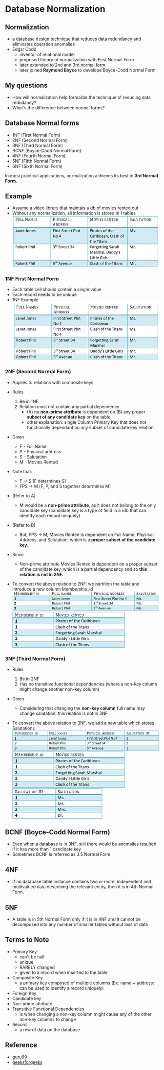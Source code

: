 # Database Normalization

## Normalization
- a database design technique that reduces data redundancy and eliminates operation anomalies
- Edgar Codd
  - inventor of relational model
  - proposed theory of normalization with First Normal Form
  - later extended to 2nd and 3rd normal form
  - later joined **Raymond Boyce** to develope Boyce-Codd Normal Form

## My questions
- How will normalization help formalize the technique of reducing data redudancy?
- What's the difference between normal forms?

## Database Normal forms
- 1NF (First Normal Form)
- 2NF (Second Normal Form)
- 3NF (Third Normal Form)
- BCNF (Boyce-Codd Normal Form)
- 4NF (Fourth Normal Form)
- 5NF (Fifth Normal Form)
- 6NF (Sixth Normal Form)

In most practical applications, normalization achieves its best in **3rd Normal Form.**

## Example
- Assume a video library that maintais a db of movies rented out
- Without any normalization, all information is stored in 1 tables
![Table1](./database-normalization-pics/NormalizationTable1.png)

### 1NF First Normal Form
- Each table cell should contain a single value
- Each record needs to be unique
- 1NF Example
![1NF](./database-normalization-pics/1NF.png)

### 2NF (Second Normal Form)
- Applies to relations with composite keys
- Rules
  1. Be in 1NF
  2. Relation must not contain any partial dependency
      - (A) no **non-prime attribute** is dependent on (B) any proper **subset of any candidate key** on the table
      - other explanation: single Column Primary Key that does not functionally dependant on any subset of candidate key relation

- Given
    - F - Full Name
    - P - Physical address
    - S - Salutation
    - M - Movies Rented
- Note that:
  - F -> S [F determines S]
  - FPS -> M [F, P, and S together determines M]
- (Refer to A)
  - M would be a **non-prime attribute**, as it does not belong to the only candidate key (candidate key is a type of field in a rdb that can identify each record uniquely)
- (Refer to B)
  - But, FPS -> M, Movies Rented is dependent on Full Name, Physical Address, and Salutation, which is a **proper subset of the candidate key**.
- Since
  - Non-prime attribute Movies Rented is dependent on a proper subset of the candidate key, which is a partial dependency and so **this relation is not in 2NF.**

- To convert the above relation to 2NF, we partition the table and introduce a new column Membership_id
![2NF](./database-normalization-pics/2NF-table1.png)
![2NF-2](./database-normalization-pics/2NF-table2.png)

### 3NF (Third Normal Form)
- Rules
  1. Be in 2NF
  2. Has no transitive functional dependencies (where a non-key column might change another non-key column)
- Given
  - Considering that changing the **non-key column** full name may change salutation, this relation is not in 3NF

- To convert the above relation to 3NF, we add a new table which stores Salutations
![3NF](./database-normalization-pics/3NFTable1.png)
![3NF2](./database-normalization-pics/3NFTable2.png)
![3NF3](./database-normalization-pics/3NFTable3.png)

## BCNF (Boyce-Codd Normal Form)
- Even when a database is in 3NF, still there would be anomalies resulted if it has more than 1 candidate key
- Sometimes BCNF is referred as 3.5 Normal Form

## 4NF
- If no database table instance contains two or more, independent and multivalued data describing the relevant entity, then it is in 4th Normal Form.

## 5NF
- A table is in 5th Normal Form only if it is in 4NF and it cannot be decomposed into any number of smaller tables without loss of data

## Terms to Note
- Primary Key
  - can't be null
  - unique
  - RARELY changed
  - given to a record when inserted to the table
- Composite Key
  - a primary key composed of multiple columns (Ex. name + address: can be used to identify a record uniquely)
- Foreign Key
- Candidate key
- Non-prime attribute
- Transitive Functional Dependencies
  - is when changing a non-key column might cause any of the other non-key columns to change
- Record
  - a row of data on the database

## Reference
- [guru99](https://www.guru99.com/database-normalization.html)
- [geeksforgeeks](https://www.geeksforgeeks.org/second-normal-form-2nf/)